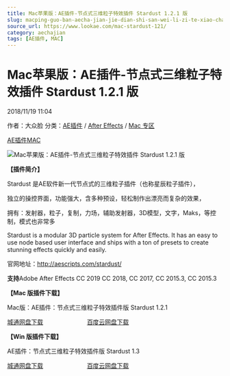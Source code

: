 ```yaml
---
title: Mac苹果版：AE插件-节点式三维粒子特效插件 Stardust 1.2.1 版
slug: macping-guo-ban-aecha-jian-jie-dian-shi-san-wei-li-zi-te-xiao-cha-jian-stardust-1-2-1-ban
source_url: https://www.lookae.com/mac-stardust-121/
category: aechajian
tags: [AE插件, MAC]
---
```

# Mac苹果版：AE插件-节点式三维粒子特效插件 Stardust 1.2.1 版

2018/11/19 11:04

作者：大众脸
分类：[AE插件](https://www.lookae.com/after-effects/aechajian/) / [After Effects](https://www.lookae.com/after-effects/) / [Mac 专区](https://www.lookae.com/mac-osx/)

[AE插件](https://www.lookae.com/tag/ae%e6%8f%92%e4%bb%b6/)[MAC](https://www.lookae.com/tag/mac/)

![Mac苹果版：AE插件-节点式三维粒子特效插件 Stardust 1.2.1 版](https://www.lookae.com/wp-content/uploads/2018/11/Stardust-13.jpg "Mac苹果版：AE插件-节点式三维粒子特效插件 Stardust 1.2.1 版-LookAE.com")

**【插件简介】**

Stardust 是AE软件新一代节点式的三维粒子插件（也称星辰粒子插件），

独立的操控界面，功能强大，含多种预设，轻松制作出漂亮而复杂的效果，

拥有：发射器，粒子，复制，力场，辅助发射器，3D模型，文字，Maks，等控制，模式也非常多

Stardust is a modular 3D particle system for After Effects. It has an easy to use node based user interface and ships with a ton of presets to create stunning effects quickly and easily.

官网地址：http://aescripts.com/stardust/

**支持**Adobe After Effects CC 2019 CC 2018, CC 2017, CC 2015.3, CC 2015.3

**【Mac 版插件下载】**

Mac版：AE插件：节点式三维粒子特效插件版 Stardust 1.2.1

[城通网盘下载](https://lookae.ctfile.com/fs/680462-320790012)                          [百度云网盘下载](https://pan.baidu.com/s/1WPBRPOz6e1C6GBF4l6v_bA)

**【Win 版插件下载】**

AE插件：节点式三维粒子特效插件版 Stardust 1.3

[城通网盘下载](https://lookae.ctfile.com/fs/680462-318074197)                          [百度云网盘下载](https://pan.baidu.com/s/1B0wwRMfG8jNOIeOGvAyNuw)
